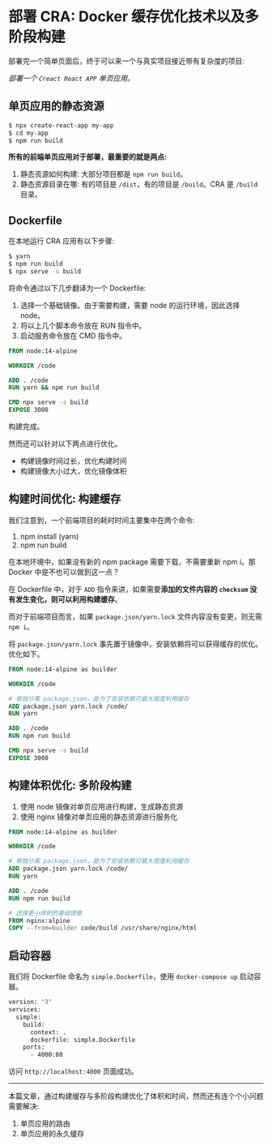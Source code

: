 # 部署 CRA: Docker 缓存优化技术以及多阶段构建

部署完一个简单页面后，终于可以来一个与真实项目接近带有复杂度的项目:

*部署一个 `Creact React APP` 单页应用。*

## 单页应用的静态资源

``` bash
$ npx create-react-app my-app
$ cd my-app
$ npm run build
```

**所有的前端单页应用对于部署，最重要的就是两点:**

1. 静态资源如何构建: 大部分项目都是 `npm run build`。
1. 静态资源目录在哪: 有的项目是 `/dist`，有的项目是 `/build`。CRA 是 `/build` 目录。

## Dockerfile

在本地运行 CRA 应用有以下步骤:

``` bash
$ yarn
$ npm run build
$ npx serve -s build
```

将命令通过以下几步翻译为一个 Dockerfile:

1. 选择一个基础镜像。由于需要构建，需要 node 的运行环境，因此选择 node。
1. 将以上几个脚本命令放在 RUN 指令中。
1. 启动服务命令放在 CMD 指令中。

``` dockerfile
FROM node:14-alpine

WORKDIR /code

ADD . /code
RUN yarn && npm run build

CMD npx serve -s build
EXPOSE 3000
```

构建完成。

然而还可以针对以下两点进行优化。

+ 构建镜像时间过长，优化构建时间
+ 构建镜像大小过大，优化镜像体积

## 构建时间优化: 构建缓存

我们注意到，一个前端项目的耗时时间主要集中在两个命令:

1. npm install (yarn)
1. npm run build

在本地环境中，如果没有新的 npm package 需要下载，不需要重新 npm i。那 Docker 中是不也可以做到这一点？

在 Dockerfile 中，对于 `ADD` 指令来讲，如果需要**添加的文件内容的 `checksum` 没有发生变化，则可以利用构建缓存**。

而对于前端项目而言，如果 `package.json/yarn.lock` 文件内容没有变更，则无需 `npm i`。

将 `package.json/yarn.lock` 事先置于镜像中，安装依赖将可以获得缓存的优化。优化如下。

``` dockerfile
FROM node:14-alpine as builder

WORKDIR /code

# 单独分离 package.json，是为了安装依赖可最大限度利用缓存
ADD package.json yarn.lock /code/
RUN yarn

ADD . /code
RUN npm run build

CMD npx serve -s build
EXPOSE 3000
```

## 构建体积优化: 多阶段构建

1. 使用 node 镜像对单页应用进行构建，生成静态资源
1. 使用 nginx 镜像对单页应用的静态资源进行服务化

``` dockerfile
FROM node:14-alpine as builder

WORKDIR /code

# 单独分离 package.json，是为了安装依赖可最大限度利用缓存
ADD package.json yarn.lock /code/
RUN yarn

ADD . /code
RUN npm run build

# 选择更小体积的基础镜像
FROM nginx:alpine
COPY --from=builder code/build /usr/share/nginx/html
```

## 启动容器

我们将 Dockerfile 命名为 `simple.Dockerfile`，使用 `docker-compose up` 启动容器。

``` bash
version: "3"
services:
  simple:
    build:
      context: .
      dockerfile: simple.Dockerfile
    ports:
      - 4000:80
```

访问 `http://localhost:4000` 页面成功。

---

本篇文章，通过构建缓存与多阶段构建优化了体积和时间，然而还有连个个小问题需要解决:

1. 单页应用的路由
1. 单页应用的永久缓存